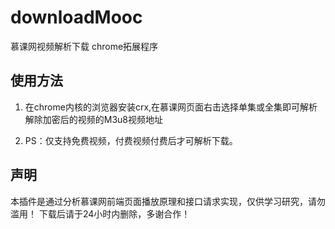 <h1>downloadMooc</h1>
<p> 慕课网视频解析下载 chrome拓展程序</p>
<h2>使用方法</h2>
<ol>
<li>
<p>在chrome内核的浏览器安装crx,在慕课网页面右击选择单集或全集即可解析解除加密后的视频的M3u8视频地址</p>
</li>
<li>
<p>PS：仅支持免费视频，付费视频付费后才可解析下载。</p>
</li>
</ol>
<h2>声明</h2>
<p>本插件是通过分析慕课网前端页面播放原理和接口请求实现，仅供学习研究，请勿滥用！
 下载后请于24小时内删除，多谢合作！</p>
 
